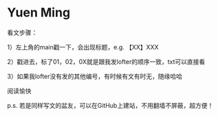 # Yuen Ming

看文步骤：

1）左上角的main戳一下，会出现标题，e.g. 【XX】XXX

2）戳进去，标了01，02，0X就是跟我发lofter的顺序一致，txt可以直接看

3）如果我lofter没有发的其他编号，有时候有文有时无，随缘哈哈

阅读愉快

p.s. 若是同样写文的盆友，可以在GitHub上建站，不用翻墙不屏蔽，超方便！
